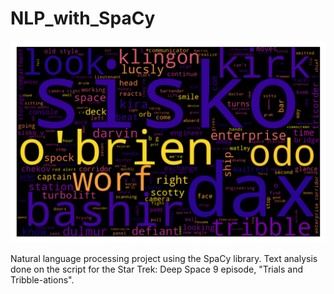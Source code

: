 # NLP_with_SpaCy

![image](DS9_word_cloud.png)

Natural language processing project using the SpaCy library. Text analysis done on the script for the Star Trek: Deep Space 9 episode, "Trials and Tribble-ations".
